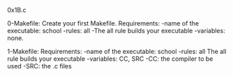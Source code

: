 0x1B.c

0-Makefile: Create your first Makefile.
Requirements:
-name of the executable: school
-rules: all
-The all rule builds your executable
-variables: none.

1-Makefile: Requirements:
-name of the executable: school
-rules: all
 The all rule builds your executable
-variables: CC, SRC
  -CC: the compiler to be used
  -SRC: the .c files